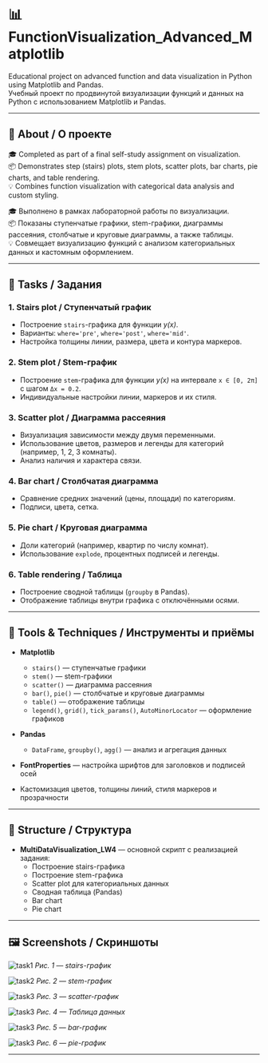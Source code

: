 # 📊 FunctionVisualization_Advanced_Matplotlib

Educational project on advanced function and data visualization in Python using Matplotlib and Pandas.  
Учебный проект по продвинутой визуализации функций и данных на Python с использованием Matplotlib и Pandas.

---

## 📌 About / О проекте

🎓 Completed as part of a final self-study assignment on visualization.  
📦 Demonstrates step (stairs) plots, stem plots, scatter plots, bar charts, pie charts, and table rendering.  
💡 Combines function visualization with categorical data analysis and custom styling.

🎓 Выполнено в рамках лабораторной работы по визуализации.  
📦 Показаны ступенчатые графики, stem-графики, диаграммы рассеяния, столбчатые и круговые диаграммы, а также таблицы.  
💡 Совмещает визуализацию функций с анализом категориальных данных и кастомным оформлением.

---

## 📝 Tasks / Задания

### 1. Stairs plot / Ступенчатый график
- Построение `stairs`-графика для функции *y(x)*.  
- Варианты: `where='pre'`, `where='post'`, `where='mid'`.  
- Настройка толщины линии, размера, цвета и контура маркеров.

### 2. Stem plot / Stem-график
- Построение `stem`-графика для функции *y(x)* на интервале `x ∈ [0, 2π]` с шагом `Δx = 0.2`.  
- Индивидуальные настройки линии, маркеров и их стиля.

### 3. Scatter plot / Диаграмма рассеяния
- Визуализация зависимости между двумя переменными.  
- Использование цветов, размеров и легенды для категорий (например, 1, 2, 3 комнаты).  
- Анализ наличия и характера связи.

### 4. Bar chart / Столбчатая диаграмма
- Сравнение средних значений (цены, площади) по категориям.  
- Подписи, цвета, сетка.

### 5. Pie chart / Круговая диаграмма
- Доли категорий (например, квартир по числу комнат).  
- Использование `explode`, процентных подписей и легенды.

### 6. Table rendering / Таблица
- Построение сводной таблицы (`groupby` в Pandas).  
- Отображение таблицы внутри графика с отключёнными осями.

---

## 🔧 Tools & Techniques / Инструменты и приёмы

- **Matplotlib**  
  - `stairs()` — ступенчатые графики  
  - `stem()` — stem-графики  
  - `scatter()` — диаграмма рассеяния  
  - `bar()`, `pie()` — столбчатые и круговые диаграммы  
  - `table()` — отображение таблицы  
  - `legend()`, `grid()`, `tick_params()`, `AutoMinorLocator` — оформление графиков  

- **Pandas**  
  - `DataFrame`, `groupby()`, `agg()` — анализ и агрегация данных  

- **FontProperties** — настройка шрифтов для заголовков и подписей осей  
- Кастомизация цветов, толщины линий, стиля маркеров и прозрачности  

---

## 📁 Structure / Структура

- **MultiDataVisualization_LW4** — основной скрипт с реализацией задания:  
  - Построение stairs-графика  
  - Построение stem-графика  
  - Scatter plot для категориальных данных  
  - Сводная таблица (Pandas)  
  - Bar chart  
  - Pie chart  

---

## 🖼 Screenshots / Скриншоты

![task1](images/task4_stairs.png)
*Рис. 1 — stairs-график*

![task2](images/task4_stem.png)
*Рис. 2 — stem-график*

![task3](images/task4_scatter.png)
*Рис. 3 — scatter-график*

![task3](images/task4_table.png)
*Рис. 4 — Таблица данных*  

![task3](images/task4_bar.png) 
*Рис. 5 — bar-график*

![task3](images/task4_pie.png)
*Рис. 6 — pie-график*  

---
